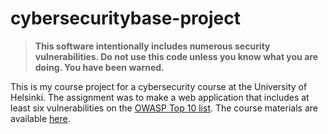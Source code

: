 # cybersecuritybase-project

> **This software intentionally includes numerous security vulnerabilities. 
Do not use this code unless you know what you are doing. You have been warned.**

This is my course project for a cybersecurity course at the University of Helsinki. 
The assignment was to make a web application that includes at least six vulnerabilities
on the [OWASP Top 10 list](https://www.owasp.org/index.php/Top_10-2017_Top_10). The 
course materials are available [here](https://cybersecuritybase.github.io/).
